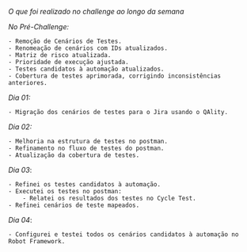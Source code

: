 *O que foi realizado no challenge ao longo da semana*

*No Pré-Challenge:*

    - Remoção de Cenários de Testes.
    - Renomeação de cenários com IDs atualizados.
    - Matriz de risco atualizada.
    - Prioridade de execução ajustada.
    - Testes candidatos à automação atualizados.
    - Cobertura de testes aprimorada, corrigindo inconsistências anteriores.


*Dia 01:*

    - Migração dos cenários de testes para o Jira usando o QAlity.


*Dia 02:*

    - Melhoria na estrutura de testes no postman.
    - Refinamento no fluxo de testes do postman.
    - Atualização da cobertura de testes.

*Dia 03*:
 
    - Refinei os testes candidatos à automação.
    - Executei os testes no postman:
        - Relatei os resultados dos testes no Cycle Test.
    - Refinei cenários de teste mapeados.

*Dia 04*:

    - Configurei e testei todos os cenários candidatos à automação no Robot Framework.
